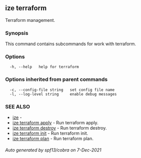 ## ize terraform

Terraform management.

### Synopsis

This command contains subcommands for work with terraform.

### Options

```
  -h, --help   help for terraform
```

### Options inherited from parent commands

```
  -c, --config-file string   set config file name
  -l, --log-level string     enable debug messages
```

### SEE ALSO

* [ize](ize.md)	 - 
* [ize terraform apply](ize_terraform_apply.md)	 - Run terraform apply.
* [ize terraform destroy](ize_terraform_destroy.md)	 - Run terraform destroy.
* [ize terraform init](ize_terraform_init.md)	 - Run terraform init.
* [ize terraform plan](ize_terraform_plan.md)	 - Run terraform plan.

###### Auto generated by spf13/cobra on 7-Dec-2021

